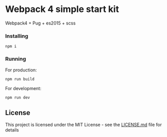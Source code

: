 # Webpack 4 simple start kit

Webpack4 + Pug + es2015 + scss

### Installing

```
npm i

```

### Running

For production:

```
npm run build

```

For development:

```
npm run dev

```

## License

This project is licensed under the MIT License - see the [LICENSE.md](LICENSE.md) file for details

